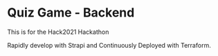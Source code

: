 # Quiz Game - Backend

This is for the Hack2021 Hackathon

Rapidly develop with Strapi and Continuously Deployed with Terraform.